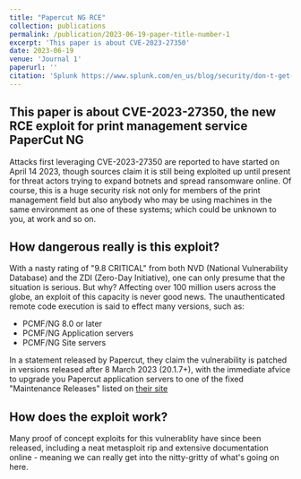 ```yaml
---
title: "Papercut NG RCE"
collection: publications
permalink: /publication/2023-06-19-paper-title-number-1
excerpt: 'This paper is about CVE-2023-27350'
date: 2023-06-19
venue: 'Journal 1'
paperurl: ''
citation: 'Splunk https://www.splunk.com/en_us/blog/security/don-t-get-a-papercut-analyzing-cve-2023-27350.html, Papercut https://www.papercut.com/blog/news/rce-security-exploit-in-papercut-servers/'
---
```


This paper is about CVE-2023-27350, the new RCE exploit for print management service PaperCut NG
------

Attacks first leveraging CVE-2023-27350 are reported to have started on April 14 2023, though sources claim it is still being exploited up until present for threat actors trying to expand botnets and spread ransomware online. 
Of course, this is a huge security risk not only for members of the print management field but also anybody who may be using machines in the same environment as one of these systems; which could be unknown to you, at work and so on.

How dangerous really is this exploit?
------

With a nasty rating of "9.8 CRITICAL" from both NVD (National Vulnerability Database) and the ZDI (Zero-Day Initiative), one can only presume that the situation is serious. But why?
Affecting over 100 million users across the globe, an exploit of this capacity is never good news. The unauthenticated remote code execution is said to effect many versions, such as:
* PCMF/NG 8.0 or later
* PCMF/NG Application servers
* PCMF/NG Site servers

In a statement released by Papercut, they claim the vulnerability is patched in versions released after 8 March 2023 (20.1.7+), with the immediate afvice to upgrade you Papercut application servers to one of the fixed "Maintenance Releases" listed on [their site](https://www.papercut.com/blog/news/rce-security-exploit-in-papercut-servers/)

How does the exploit work?
------

Many proof of concept exploits for this vulnerablity have since been released, including a neat metasploit rip and extensive documentation online - meaning we can really get into the nitty-gritty of what's going on here.
